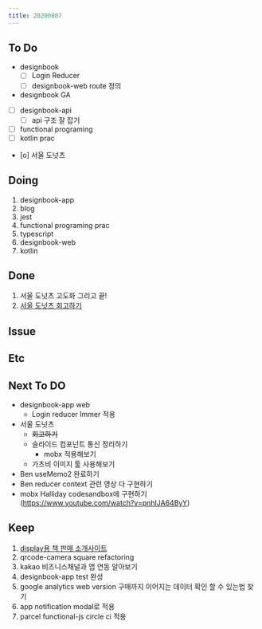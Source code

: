 ```yaml
---
title: 20200807
---
```


## To Do

- designbook
  - [ ] Login Reducer
  - [ ] designbook-web route 정의
- designbook GA
- [ ] designbook-api
  - [ ] api 구조 잘 잡기
- [ ] functional programing
- [ ] kotlin prac
- [o] 서울 도넛츠

## Doing

1. designbook-app
2. blog
3. jest
4. functional programing prac
5. typescript
6. designbook-web
7. kotlin

## Done

1. 서울 도넛츠 고도화 그리고 끝!
2. [서울 도넛츠 회고하기](https://www.notion.so/khk0613/bd6c463d25614eaebf40f03a7b2ea361)

## Issue

## Etc

## Next To DO

- designbook-app web
  - Login reducer Immer 적용
- 서울 도넛츠
  - <strike>회고하기</strike>
  - 슬라이드 컴포넌트 통신 정리하기
    - mobx 적용해보기
  - 가츠비 이미지 툴 사용해보기
- Ben useMemo2 완료하기
- Ben reducer context 관련 영상 다 구현하기
- mobx Halliday codesandbox에 구현하기 (https://www.youtube.com/watch?v=pnhIJA64ByY)

## Keep

1. [display용 책 판매 소개사이트](https://www.notion.so/664d830ecbd64cfd92ec8d22efa725fa)
2. qrcode-camera square refactoring
3. kakao 비즈니스채널과 앱 연동 알아보기
4. designbook-app test 완성
5. google analytics web version 구매까지 이어지는 데이터 확인 할 수 있는법 찾기
6. app notification modal로 적용
7. parcel functional-js circle ci 적용
